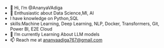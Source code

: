 - 👋 Hi, I’m @AnanyaVAdiga
- 👀 Enthusiastic about Data Science,Ml, AI 
- I have knowledge on Python,SQL
- skills:Machine Learning, Deep Learning, NLP, Docker, Transformers, Git, Power BI, E2E Cloud
- 🌱 I’m currently Learning About LLM models
- 📫 Reach me at ananyaadiga767@gmail.com




